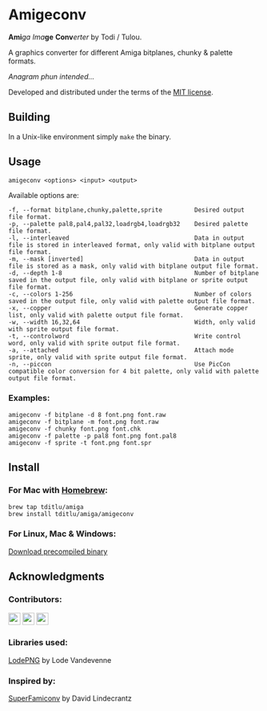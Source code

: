 # Amigeconv
**Ami**_ga_ _Ima_**ge** **Conv**_erter_ by Todi / Tulou.

A graphics converter for different Amiga bitplanes, chunky & palette formats.

*Anagram phun intended...*

Developed and distributed under the terms of the [MIT license](./LICENSE).

## Building

In a Unix-like environment simply `make` the binary.

## Usage

```
amigeconv <options> <input> <output>
```

Available options are:

```
-f, --format bitplane,chunky,palette,sprite         Desired output file format.
-p, --palette pal8,pal4,pal32,loadrgb4,loadrgb32    Desired palette file format.
-l, --interleaved                                   Data in output file is stored in interleaved format, only valid with bitplane output file format.
-m, --mask [inverted]                               Data in output file is stored as a mask, only valid with bitplane output file format.
-d, --depth 1-8                                     Number of bitplane saved in the output file, only valid with bitplane or sprite output file format.
-c, --colors 1-256                                  Number of colors saved in the output file, only valid with palette output file format.
-x, --copper                                        Generate copper list, only valid with palette output file format.
-w, --width 16,32,64                                Width, only valid with sprite output file format.
-t, --controlword                                   Write control word, only valid with sprite output file format.
-a, --attached                                      Attach mode sprite, only valid with sprite output file format.
-n, --piccon                                        Use PicCon compatible color conversion for 4 bit palette, only valid with palette output file format.
```

### Examples:

```
amigeconv -f bitplane -d 8 font.png font.raw
amigeconv -f bitplane -m font.png font.raw
amigeconv -f chunky font.png font.chk
amigeconv -f palette -p pal8 font.png font.pal8
amigeconv -f sprite -t font.png font.spr
```

## Install

### For Mac with [Homebrew](https://github.com/tditlu/homebrew-amiga):

 ```
 brew tap tditlu/amiga
 brew install tditlu/amiga/amigeconv
 ```

### For Linux, Mac & Windows:

[Download precompiled binary](https://github.com/tditlu/amigeconv/releases)


## Acknowledgments

### Contributors:

[<img src="https://github.com/tditlu.png?size=24" width="24" height="24">](https://github.com/tditlu)
[<img src="https://github.com/timfel.png?size=24" width="24" height="24">](https://github.com/timfel)
[<img src="https://github.com/izero79.png?size=24" width="24" height="24">](https://github.com/izero79)

### Libraries used:

[LodePNG](http://lodev.org/lodepng/) by Lode Vandevenne

### Inspired by:

[SuperFamiconv](https://github.com/Optiroc/SuperFamiconv) by David Lindecrantz
